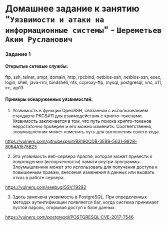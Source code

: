 # Домашнее задание к занятию "`Уязвимости и атаки на информационные системы`" - `Шереметьев Аким Русланович`

### Задание 1

#### Открытые сетевые службы:

ftp, ssh, telnet, smpt, domain, http, rpcbind, netbios-ssh, netbios-ssn, exec, login, shell, java-rmi, bindshell, nfs, ccproxy-ftp, mysql, postgresql, vnc, x11, irc, ajp13

#### Примеры обнаруженных уязвимостей:

1) Уязвимость в функции OpenSSH, связанной с использованием стандарта PKCS#11 для взаимодействия с крипто-токенами. Уязвимость заключается в том, что путь поиска крипто-токенов недостаточно проверен и его можно изменить. Соответственно, злоумышленник может изменить путь для выполнения своего кода.

https://vulners.com/githubexploit/B8190CDB-3EB9-5631-9828-8064A1575B23

2) Эта уязвимость веб-сервера Apache, которая может привести к повреждению (испорченности) памяти внутри программы. Злоумышленник может это использовать для получения доступа к повышенным правам, внесения изменения в данных или вызвать отказ в работе сервера. 

https://vulners.com/seebug/SSV:19282

3) Здесь замечена уязвимость в PostgreSQL. При определенных методах аутентификации появляется баг, когда система принимает пустой пароль, открывая доступ к базе данных.

https://vulners.com/postgresql/POSTGRESQL:CVE-2017-7546
